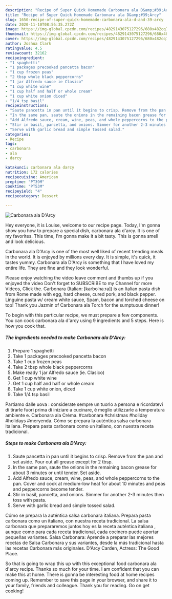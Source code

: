 ```yaml
---
description: "Recipe of Super Quick Homemade Carbonara ala D&amp;#39;Arcy"
title: "Recipe of Super Quick Homemade Carbonara ala D&amp;#39;Arcy"
slug: 1650-recipe-of-super-quick-homemade-carbonara-ala-d-and-39-arcy
date: 2020-11-10T08:56:35.272Z
image: https://img-global.cpcdn.com/recipes/4829143075127296/680x482cq70/carbonara-ala-darcy-recipe-main-photo.jpg
thumbnail: https://img-global.cpcdn.com/recipes/4829143075127296/680x482cq70/carbonara-ala-darcy-recipe-main-photo.jpg
cover: https://img-global.cpcdn.com/recipes/4829143075127296/680x482cq70/carbonara-ala-darcy-recipe-main-photo.jpg
author: Joshua Clark
ratingvalue: 4.5
reviewcount: 32162
recipeingredient:
- "1 spaghetti"
- "1 packages precooked pancetta bacon"
- "1 cup frozen peas"
- "2 tbsp whole black peppercorns"
- "1 jar Alfredo sauce ie Clasico"
- "1 cup white wine"
- "1 cup half and half or whole cream"
- "1 cup white onion diced"
- "1/4 tsp basil"
recipeinstructions:
- "Saute pancetta in pan until it begins to crisp. Remove from the pan and set aside. Pour out all grease except for 2 tbsp."
- "In the same pan, saute the onions in the remaining bacon grease for about 3 minutes or until tender. Set aside."
- "Add Alfredo sauce, cream, wine, peas, and whole peppercorns to the pan. Cover and cook at medium-low heat for about 10 minutes and peas and peppercorns become tender."
- "Stir in basil, pancetta, and onions. Simmer for another 2-3 minutes then toss with pasta."
- "Serve with garlic bread and simple tossed salad."
categories:
- Recipe
tags:
- carbonara
- ala
- darcy

katakunci: carbonara ala darcy 
nutrition: 172 calories
recipecuisine: American
preptime: "PT39M"
cooktime: "PT53M"
recipeyield: "4"
recipecategory: Dessert

---
```



![Carbonara ala D&#39;Arcy](https://img-global.cpcdn.com/recipes/4829143075127296/680x482cq70/carbonara-ala-darcy-recipe-main-photo.jpg)

Hey everyone, it is Louise, welcome to our recipe page. Today, I'm gonna show you how to prepare a special dish, carbonara ala d&#39;arcy. It is one of my favorites. This time, I'm gonna make it a bit tasty. This is gonna smell and look delicious.

Carbonara ala D&#39;Arcy is one of the most well liked of recent trending meals in the world. It is enjoyed by millions every day. It is simple, it's quick, it tastes yummy. Carbonara ala D&#39;Arcy is something that I have loved my entire life. They are fine and they look wonderful.

Please enjoy watching the video leave comment and thumbs up if you enjoyed the video Don&#39;t forget to SUBSCRIBE to my Channel for more Videos, Click the. Carbonara (Italian: [karboˈnaːra]) is an Italian pasta dish from Rome made with egg, hard cheese, cured pork, and black pepper. Linguine pasta w/ cream white sauce, Spam, bacon and torched cheese on top! Thank you Jazmin of Carbonara ala Torch for the sumptuous dinner!


To begin with this particular recipe, we must prepare a few components. You can cook carbonara ala d&#39;arcy using 9 ingredients and 5 steps. Here is how you cook that.

<!--inarticleads1-->

##### The ingredients needed to make Carbonara ala D&#39;Arcy:

1. Prepare 1 spaghetti
1. Take 1 packages precooked pancetta bacon
1. Take 1 cup frozen peas
1. Take 2 tbsp whole black peppercorns
1. Make ready 1 jar Alfredo sauce (ie. Clasico)
1. Get 1 cup white wine
1. Get 1 cup half and half or whole cream
1. Take 1 cup white onion, diced
1. Take 1/4 tsp basil


Partiamo dalle uova : considerate sempre un tuorlo a persona e ricordatevi di tirarle fuori prima di iniziare a cucinare, è meglio utilizzarle a temperatura ambiente e. Carbonara ala Créma. #carbonara #christmas #holiday #holidays #meryenda. Cómo se prepara la auténtica salsa carbonara italiana. Prepara pasta carbonara como un italiano, con nuestra receta tradicional. 

<!--inarticleads2-->

##### Steps to make Carbonara ala D&#39;Arcy:

1. Saute pancetta in pan until it begins to crisp. Remove from the pan and set aside. Pour out all grease except for 2 tbsp.
1. In the same pan, saute the onions in the remaining bacon grease for about 3 minutes or until tender. Set aside.
1. Add Alfredo sauce, cream, wine, peas, and whole peppercorns to the pan. Cover and cook at medium-low heat for about 10 minutes and peas and peppercorns become tender.
1. Stir in basil, pancetta, and onions. Simmer for another 2-3 minutes then toss with pasta.
1. Serve with garlic bread and simple tossed salad.


Cómo se prepara la auténtica salsa carbonara italiana. Prepara pasta carbonara como un italiano, con nuestra receta tradicional. La salsa carbonara que prepararemos juntos hoy es la receta auténtica italiana , aunque como para cada receta tradicional, cada cocinero puede aportar pequeñas variantes. Salsa Carbonara: Aprende a preparar las mejores recetas de Salsa Carbonara y sus variantes, desde la más tradicional hasta las recetas Carbonara más originales. D&#39;Arcy Carden, Actress: The Good Place. 

So that is going to wrap this up with this exceptional food carbonara ala d&#39;arcy recipe. Thanks so much for your time. I am confident that you can make this at home. There is gonna be interesting food at home recipes coming up. Remember to save this page in your browser, and share it to your family, friends and colleague. Thank you for reading. Go on get cooking!

